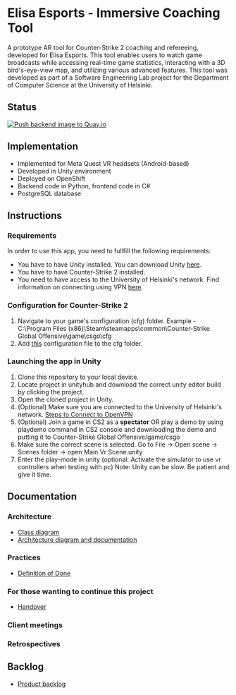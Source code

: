 # Elisa Esports - Immersive Coaching Tool

A prototype AR tool for Counter-Strike 2 coaching and refereeing, developed for Elisa Esports. This tool enables users to watch game broadcasts while accessing real-time game statistics, interacting with a 3D bird's-eye-view map, and utilizing various advanced features. This tool was developed as part of a Software Engineering Lab project for the Department of Computer Science at the University of Helsinki.

## Status
[![Push backend image to Quay.io](https://github.com/ohtuprojekti-Elisa/elisaohtuprojekti/actions/workflows/push-to-quay.yaml/badge.svg?branch=main)](https://github.com/ohtuprojekti-Elisa/elisaohtuprojekti/actions/workflows/push-to-quay.yaml)

## Implementation
- Implemented for Meta Quest VR headsets (Android-based)
- Developed in Unity environment
- Deployed on OpenShift
- Backend code in Python, frontend code in C#
- PostgreSQL database

## Instructions
### Requirements
In order to use this app, you need to fullfill the following requirements:
* You have to have Unity installed. You can download Unity [here](https://unity.com/download).
* You have to have Counter-Strike 2 installed.
* You need to have access to the University of Helsinki's network. Find information on connecting using VPN [here](https://helpdesk.it.helsinki.fi/en/logging-and-connections/networks/connections-outside-university).

### Configuration for Counter-Strike 2
1. Navigate to your game's configuration (cfg) folder. Example - C:\Program Files (x86)\Steam\steamapps\common\Counter-Strike Global Offensive\game\csgo\cfg
2. Add [this](counter_strike_2/gsi/gamestate_integration_example.cfg) configuration file to the cfg folder.

### Launching the app in Unity
1. Clone this repository to your local device.
2. Locate project in unityhub and download the correct unity editor build by clicking the project.
3. Open the cloned project in Unity.
4. (Optional) Make sure you are connected to the University of Helsinki's network. [Steps to Connect to OpenVPN](https://helpdesk.it.helsinki.fi/kirjautuminen-ja-yhteydet/verkkoyhteydet/yhteydet-yliopiston-ulkopuolelta)
5. (Optional) Join a game in CS2 as a **spectator** OR play a demo by using playdemo command in CS2 console and downloading the demo and putting it to Counter-Strike Global Offensive/game/csgo
6. Make sure the correct scene is selected. Go to File -> Open scene -> Scenes folder -> open Main Vr Scene.unity
7. Enter the play-mode in unity (optional: Activate the simulator to use vr controllers when testing with pc)
Note: Unity can be slow. Be patient and give it time.

## Documentation

### Architecture
- [Class diagram](https://github.com/NikiPOU/elisaohtuprojekti/blob/main/docs/class_diagram.md)
- [Architecture diagram and documentation](https://github.com/NikiPOU/elisaohtuprojekti/blob/main/docs/architecture.md)

### Practices
- [Definition of Done](https://github.com/NikiPOU/elisaohtuprojekti/blob/main/docs/definition_of_done.md)

### For those wanting to continue this project
- [Handover](https://github.com/NikiPOU/elisaohtuprojekti/blob/main/docs/handover.md)

### Client meetings

### Retrospectives

## Backlog
- [Product backlog](https://github.com/orgs/ohtuprojekti-Elisa/projects/1)

